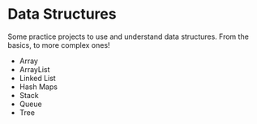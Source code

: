 # Data Structures
Some practice projects to use and understand data structures. From the basics, to more complex ones!

- Array
- ArrayList
- Linked List
- Hash Maps
- Stack
- Queue
- Tree
